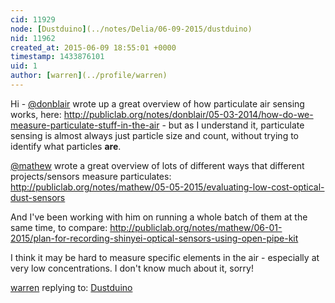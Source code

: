 ```yaml
---
cid: 11929
node: [Dustduino](../notes/Delia/06-09-2015/dustduino)
nid: 11962
created_at: 2015-06-09 18:55:01 +0000
timestamp: 1433876101
uid: 1
author: [warren](../profile/warren)
---
```


Hi - [@donblair](/profile/donblair) wrote up a great overview of how particulate air sensing works, here: http://publiclab.org/notes/donblair/05-03-2014/how-do-we-measure-particulate-stuff-in-the-air - but as I understand it, particulate sensing is almost always just particle size and count, without trying to identify what particles **are**.

[@mathew](/profile/mathew) wrote a great overview of lots of different ways that different projects/sensors measure particulates: http://publiclab.org/notes/mathew/05-05-2015/evaluating-low-cost-optical-dust-sensors

And I've been working with him on running a whole batch of them at the same time, to compare: http://publiclab.org/notes/mathew/06-01-2015/plan-for-recording-shinyei-optical-sensors-using-open-pipe-kit

I think it may be hard to measure specific elements in the air - especially at very low concentrations. I don't know much about it, sorry!

[warren](../profile/warren) replying to: [Dustduino](../notes/Delia/06-09-2015/dustduino)

